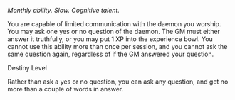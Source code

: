 *Monthly ability. Slow. Cognitive talent.*

You are capable of limited communication with the daemon you worship. You may ask one yes or no question of the daemon. The GM must either answer it truthfully, or you may put 1 XP into the experience bowl. You cannot use this ability more than once per session, and you cannot ask the same question again, regardless of if the GM answered your question.

<div class="destiny-level">Destiny Level</div class="destiny-level">

Rather than ask a yes or no question, you can ask any question, and get no more than a couple of words in answer.
